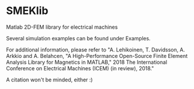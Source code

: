# SMEKlib
Matlab 2D-FEM library for electrical machines

Several simulation examples can be found under Examples.

For additional information, please refer to "A. Lehikoinen, T. Davidsson, A. Arkkio and A. Belahcen, "A High-Performance Open-Source Finite Element Analysis Library for Magnetics in MATLAB," 2018 The International Conference on Electrical Machines (ICEM) (in review), 2018."

A citation won't be minded, either :)
